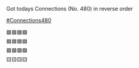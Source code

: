 Got todays Connections (No. 480) in reverse order

[\#<span>Connections480</span>](https://social.lol/tags/Connections480)

🟪🟪🟪🟪  
🟦🟦🟦🟦  
🟩🟩🟩🟩  
🟨🟨🟨🟨